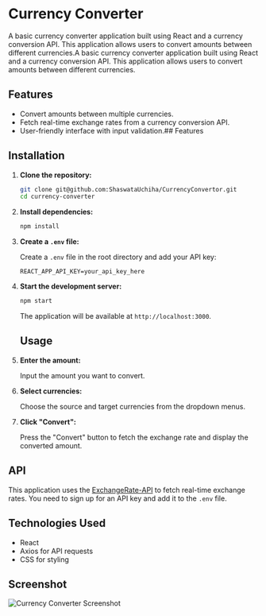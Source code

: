 
# Currency Converter

A basic currency converter application built using React and a currency conversion API. This application allows users to convert amounts between different currencies.A basic currency converter application built using React and a currency conversion API. This application allows users to convert amounts between different currencies.

## Features

- Convert amounts between multiple currencies.
- Fetch real-time exchange rates from a currency conversion API.
- User-friendly interface with input validation.## Features


## Installation

1. **Clone the repository:**

    ```sh
    git clone git@github.com:ShaswataUchiha/CurrencyConvertor.git
    cd currency-converter
    ```

2. **Install dependencies:**

    ```sh
    npm install
    ```

3. **Create a `.env` file:**

    Create a `.env` file in the root directory and add your API key:

    ```env
    REACT_APP_API_KEY=your_api_key_here
    ```

4. **Start the development server:**

    ```sh
    npm start
    ```

    The application will be available at `http://localhost:3000`.

    ## Usage

1. **Enter the amount:**

    Input the amount you want to convert.

2. **Select currencies:**

    Choose the source and target currencies from the dropdown menus.

3. **Click "Convert":**

    Press the "Convert" button to fetch the exchange rate and display the converted amount.


## API

This application uses the [ExchangeRate-API](https://www.exchangerate-api.com/) to fetch real-time exchange rates. You need to sign up for an API key and add it to the `.env` file.

## Technologies Used

- React
- Axios for API requests
- CSS for styling



## Screenshot

![Currency Converter Screenshot](./assets/screenshot.png)

